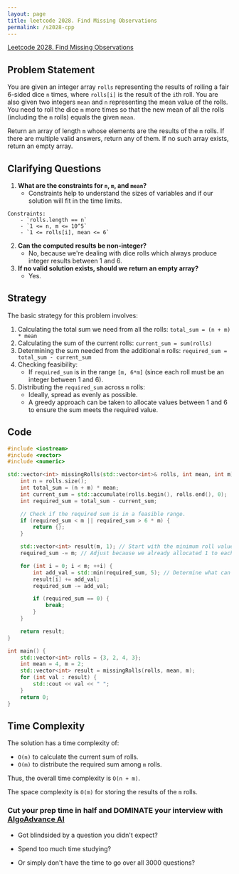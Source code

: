 ```yaml
---
layout: page
title: leetcode 2028. Find Missing Observations
permalink: /s2028-cpp
---
```

[Leetcode 2028. Find Missing Observations](https://algoadvance.github.io/algoadvance/l2028)
## Problem Statement

You are given an integer array `rolls` representing the results of rolling a fair 6-sided dice `n` times, where `rolls[i]` is the result of the `i`th roll. You are also given two integers `mean` and `n` representing the mean value of the rolls. You need to roll the dice `m` more times so that the new mean of all the rolls (including the `m` rolls) equals the given `mean`.

Return an array of length `m` whose elements are the results of the `m` rolls. If there are multiple valid answers, return any of them. If no such array exists, return an empty array.

## Clarifying Questions
1. **What are the constraints for `n`, `m`, and `mean`?**
    - Constraints help to understand the sizes of variables and if our solution will fit in the time limits.
```
Constraints:
    - `rolls.length == n`
    - `1 <= n, m <= 10^5`
    - `1 <= rolls[i], mean <= 6`
```
2. **Can the computed results be non-integer?**
    - No, because we're dealing with dice rolls which always produce integer results between 1 and 6.
3. **If no valid solution exists, should we return an empty array?**
    - Yes.

## Strategy

The basic strategy for this problem involves:
1. Calculating the total sum we need from all the rolls: `total_sum = (n + m) * mean`
2. Calculating the sum of the current rolls: `current_sum = sum(rolls)`
3. Determining the sum needed from the additional `m` rolls: `required_sum = total_sum - current_sum`
4. Checking feasibility:
   - If `required_sum` is in the range `[m, 6*m]` (since each roll must be an integer between 1 and 6).
5. Distributing the `required_sum` across `m` rolls:
   - Ideally, spread as evenly as possible.
   - A greedy approach can be taken to allocate values between 1 and 6 to ensure the sum meets the required value.

## Code

```cpp
#include <iostream>
#include <vector>
#include <numeric>

std::vector<int> missingRolls(std::vector<int>& rolls, int mean, int m) {
    int n = rolls.size();
    int total_sum = (n + m) * mean;
    int current_sum = std::accumulate(rolls.begin(), rolls.end(), 0);
    int required_sum = total_sum - current_sum;

    // Check if the required sum is in a feasible range.
    if (required_sum < m || required_sum > 6 * m) {
        return {};
    }

    std::vector<int> result(m, 1); // Start with the minimum roll value.
    required_sum -= m; // Adjust because we already allocated 1 to each roll.

    for (int i = 0; i < m; ++i) {
        int add_val = std::min(required_sum, 5); // Determine what can be added.
        result[i] += add_val;
        required_sum -= add_val;

        if (required_sum == 0) {
            break;
        }
    }

    return result;
}

int main() {
    std::vector<int> rolls = {3, 2, 4, 3};
    int mean = 4, m = 2;
    std::vector<int> result = missingRolls(rolls, mean, m);
    for (int val : result) {
        std::cout << val << " ";
    }
    return 0;
}
```

## Time Complexity

The solution has a time complexity of:
- `O(n)` to calculate the current sum of rolls.
- `O(m)` to distribute the required sum among `m` rolls.

Thus, the overall time complexity is `O(n + m)`.

The space complexity is `O(m)` for storing the results of the `m` rolls.


### Cut your prep time in half and DOMINATE your interview with [AlgoAdvance AI](https://algoAdvance.com)

- Got blindsided by a question you didn't expect?

- Spend too much time studying?

- Or simply don't have the time to go over all 3000 questions?

